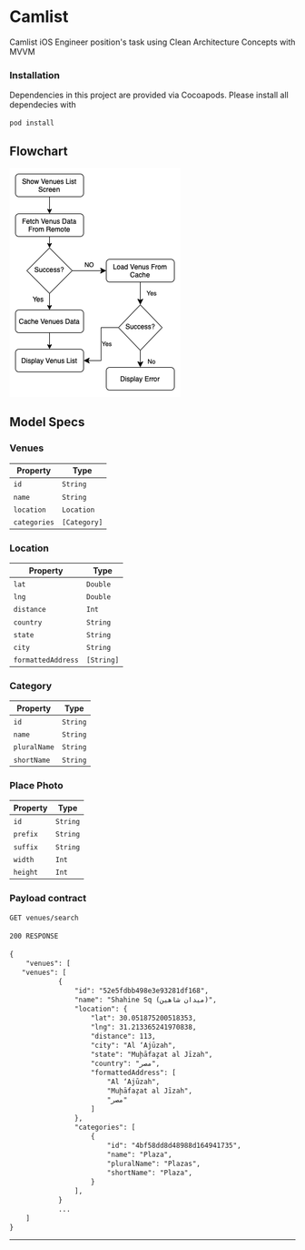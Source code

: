 # Camlist
Camlist iOS Engineer position's task using Clean Architecture Concepts with MVVM

### Installation

Dependencies in this project are provided via Cocoapods. Please install all dependecies with

`
pod install
`

## Flowchart

![Venue Loading Feature](venues_flowchart.png)


## Model Specs

### Venues

| Property      | Type                |
|---------------|---------------------|
| `id`          | `String`            |
| `name`        | `String`            |
| `location`    | `Location`          |
| `categories`  | `[Category]`        |

### Location 

| Property           | Type               |
|--------------------|--------------------|
| `lat`              | `Double`           |
| `lng`              | `Double`           |
| `distance`         | `Int`              |
| `country`          | `String`           |
| `state`            | `String`           |
| `city`             | `String`           |
| `formattedAddress` | `[String]`         |


### Category

| Property      | Type                |
|---------------|---------------------|
| `id`          | `String`            |
| `name`        | `String`            |
| `pluralName`  | `String`            |
| `shortName`   | `String`            |

### Place Photo

| Property      | Type                |
|---------------|---------------------|
| `id`          | `String`            |
| `prefix`      | `String`            |
| `suffix`      | `String`            |
| `width`       | `Int`               |
| `height`      | `Int`               |


### Payload contract

```
GET venues/search

200 RESPONSE

{
	"venues": [
   "venues": [
            {
                "id": "52e5fdbb498e3e93281df168",
                "name": "Shahine Sq (ميدان شاهين)",
                "location": {
                    "lat": 30.051875200518353,
                    "lng": 31.213365241970838,
                    "distance": 113,
                    "city": "Al ‘Ajūzah",
                    "state": "Muḩāfaz̧at al Jīzah",
                    "country": "مصر",
                    "formattedAddress": [
                        "Al ‘Ajūzah",
                        "Muḩāfaz̧at al Jīzah",
                        "مصر"
                    ]
                },
                "categories": [
                    {
                        "id": "4bf58dd8d48988d164941735",
                        "name": "Plaza",
                        "pluralName": "Plazas",
                        "shortName": "Plaza",
                    }
                ],
            }
            ...
	]
}
```

---
